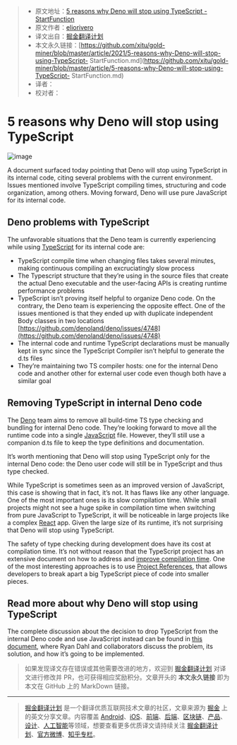 > * 原文地址：[5 reasons why Deno will stop using TypeScript - StartFunction](https://startfunction.com/deno-will-stop-using-typescript/)
> * 原文作者：[eliorivero](https://en.gravatar.com/eliorivero)
> * 译文出自：[掘金翻译计划](https://github.com/xitu/gold-miner)
> * 本文永久链接：[https://github.com/xitu/gold-miner/blob/master/article/2021/5-reasons-why-Deno-will-stop-using-TypeScript- StartFunction.md](https://github.com/xitu/gold-miner/blob/master/article/5-reasons-why-Deno-will-stop-using-TypeScript- StartFunction.md)
> * 译者：
> * 校对者：
> 
# 5 reasons why Deno will stop using TypeScript
![image](https://user-images.githubusercontent.com/8282645/109243795-858b9e00-7818-11eb-9779-00cf8282c99f.png)


A document surfaced today pointing that Deno will stop using TypeScript in its internal code, citing several problems with the current environment. Issues mentioned involve TypeScript compiling times, structuring and code organization, among others. Moving forward, Deno will use pure JavaScript for its internal code.

## Deno problems with TypeScript

The unfavorable situations that the Deno team is currently experiencing while using [TypeScript](https://startfunction.com/tag/typescript) for its internal code are:

- TypeScript compile time when changing files takes several minutes, making continuous compiling an excruciatingly slow process
- The Typescript structure that they’re using in the source files that create the actual Deno executable and the user-facing APIs is creating runtime performance problems
- TypeScript isn’t proving itself helpful to organize Deno code. On the contrary, the Deno team is experiencing the opposite effect. One of the issues mentioned is that they ended up with duplicate independent Body classes in two locations [https://github.com/denoland/deno/issues/4748](https://github.com/denoland/deno/issues/4748)
- The internal code and runtime TypeScript declarations must be manually kept in sync since the TypeScript Compiler isn’t helpful to generate the d.ts files
- They’re maintaining two TS compiler hosts: one for the internal Deno code and another other for external user code even though both have a similar goal

## Removing TypeScript in internal Deno code

The [Deno](https://startfunction.com/tag/deno) team aims to remove all build-time TS type checking and bundling for internal Deno code. They’re looking forward to move all the runtime code into a single [JavaScript](https://startfunction.com/category/javascript) file. However, they’ll still use a companion d.ts file to keep the type definitions and documentation.

It’s worth mentioning that Deno will stop using TypeScript only for the internal Deno code: the Deno user code will still be in TypeScript and thus type checked.

While TypeScript is sometimes seen as an improved version of JavaScript, this case is showing that in fact, it’s not. It has flaws like any other language. One of the most important ones is its slow compilation time. While small projects might not see a huge spike in compilation time when switching from pure JavaScript to TypeScript, it will be noticeable in large projects like a complex [React](https://startfunction.com/tag/react) app. Given the large size of its runtime, it’s not surprising that Deno will stop using TypeScript.

The safety of type checking during development does have its cost at compilation time. It’s not without reason that the TypeScript project has an extensive document on how to address and [improve compilation time](https://github.com/microsoft/TypeScript/wiki/Performance). One of the most interesting approaches is to use [Project References](https://www.typescriptlang.org/docs/handbook/project-references.html), that allows developers to break apart a big TypeScript piece of code into smaller pieces.

## Read more about why Deno will stop using TypeScript

The complete discussion about the decision to drop TypeScript from the internal Deno code and use JavaScript instead can be found in [this document](https://docs.google.com/document/d/1_WvwHl7BXUPmoiSeD8G83JmS8ypsTPqed4Btkqkn_-4/preview?pru=AAABcrrKL5k*nQ4LS569NsRRAce2BVanXw#), where Ryan Dahl and collaborators discuss the problem, its solution, and how it’s going to be implemented.

> 如果发现译文存在错误或其他需要改进的地方，欢迎到 [掘金翻译计划](https://github.com/xitu/gold-miner) 对译文进行修改并 PR，也可获得相应奖励积分。文章开头的 **本文永久链接** 即为本文在 GitHub 上的 MarkDown 链接。

---

> [掘金翻译计划](https://github.com/xitu/gold-miner) 是一个翻译优质互联网技术文章的社区，文章来源为 [掘金](https://juejin.im) 上的英文分享文章。内容覆盖 [Android](https://github.com/xitu/gold-miner#android)、[iOS](https://github.com/xitu/gold-miner#ios)、[前端](https://github.com/xitu/gold-miner#前端)、[后端](https://github.com/xitu/gold-miner#后端)、[区块链](https://github.com/xitu/gold-miner#区块链)、[产品](https://github.com/xitu/gold-miner#产品)、[设计](https://github.com/xitu/gold-miner#设计)、[人工智能](https://github.com/xitu/gold-miner#人工智能)等领域，想要查看更多优质译文请持续关注 [掘金翻译计划](https://github.com/xitu/gold-miner)、[官方微博](http://weibo.com/juejinfanyi)、[知乎专栏](https://zhuanlan.zhihu.com/juejinfanyi)。
